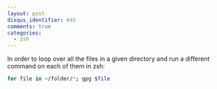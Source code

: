 ```yaml
---
layout: post
disqus_identifier: #45
comments: true
categories: 
  - zsh
---
```


In order to loop over all the files in a given directory and run a different command on each of them in zsh:

```bash
for file in ~/folder/*; gpg $file
```
